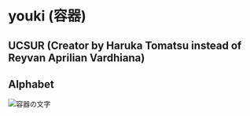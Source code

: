 # youki (容器)
## UCSUR (Creator by Haruka Tomatsu instead of Reyvan Aprilian Vardhiana)
## Alphabet
![容器の文字](https://github.com/user-attachments/assets/0ef3d914-0078-4960-8178-82f8e21bca74)
